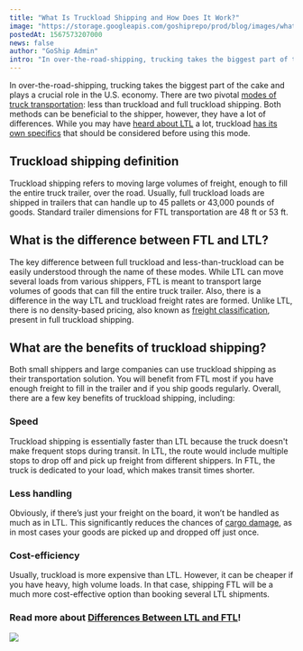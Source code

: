 ```yaml
---
title: "What Is Truckload Shipping and How Does It Work?"
image: "https://storage.googleapis.com/goshiprepo/prod/blog/images/what-is-truckload-shipping-and-how-does-it-work.jpg"
postedAt: 1567573207000
news: false
author: "GoShip Admin"
intro: "In over-the-road-shipping, trucking takes the biggest part of the cake and plays a crucial role in the U.S. economy. There are two pivotal modes of truck transportation: less than truckload and full truckload shipping. Both methods can be beneficial to the shipper, however, they have a lot of differences. While you may have heard about LTL a lot, truckload has its own specifics that should be considered before using this mode. \n\nTruckload shipping definition\n-\n\nTruckload shipping refers to moving large volu"
---
```

In over-the-road-shipping, trucking takes the biggest part of the cake and plays a crucial role in the U.S. economy. There are two pivotal [modes of truck transportation](https://www.goship.com/blog/modes-of-transportation-in-logistics/): less than truckload and full truckload shipping. Both methods can be beneficial to the shipper, however, they have a lot of differences. While you may have [heard about LTL](https://www.goship.com/blog/ltl-freight-shipping-for-beginners/) a lot, truckload [has its own specifics](https://www.plslogistics.com/blog/full-truckload-shipping-what-you-should-know/) that should be considered before using this mode.

Truckload shipping definition
-----------------------------

Truckload shipping refers to moving large volumes of freight, enough to fill the entire truck trailer, over the road. Usually, full truckload loads are shipped in trailers that can handle up to 45 pallets or 43,000 pounds of goods. Standard trailer dimensions for FTL transportation are 48 ft or 53 ft.

What is the difference between FTL and LTL?
-------------------------------------------

The key difference between full truckload and less-than-truckload can be easily understood through the name of these modes. While LTL can move several loads from various shippers, FTL is meant to transport large volumes of goods that can fill the entire truck trailer. Also, there is a difference in the way LTL and truckload freight rates are formed. Unlike LTL, there is no density-based pricing, also known as [freight classification](https://www.goship.com/blog/blog-everything-you-need-to-know-about-ltl-freight-class/), present in full truckload shipping.

What are the benefits of truckload shipping?
--------------------------------------------

Both small shippers and large companies can use truckload shipping as their transportation solution. You will benefit from FTL most if you have enough freight to fill in the trailer and if you ship goods regularly. Overall, there are a few key benefits of truckload shipping, including:

### Speed

Truckload shipping is essentially faster than LTL because the truck doesn't make frequent stops during transit. In LTL, the route would include multiple stops to drop off and pick up freight from different shippers. In FTL, the truck is dedicated to your load, which makes transit times shorter.

### Less handling

Obviously, if there’s just your freight on the board, it won’t be handled as much as in LTL. This significantly reduces the chances of [cargo damage](https://www.goship.com/blog/freight-damage-how-to-file-a-freight-claim/), as in most cases your goods are picked up and dropped off just once.

### Cost-efficiency

Usually, truckload is more expensive than LTL. However, it can be cheaper if you have heavy, high volume loads. In that case, shipping FTL will be a much more cost-effective option than booking several LTL shipments.

### Read more about [Differences Between LTL and FTL](https://www.goship.com/blog/full-truckload-vs-less-than-truckload-what-is-the-difference/)!

[![](https://www.goship.com/wp-content/uploads/2021/02/1ace89b4-fe28-40ff-a2a7-4cddc60fc9ec.png)](https://www.goship.com/)

